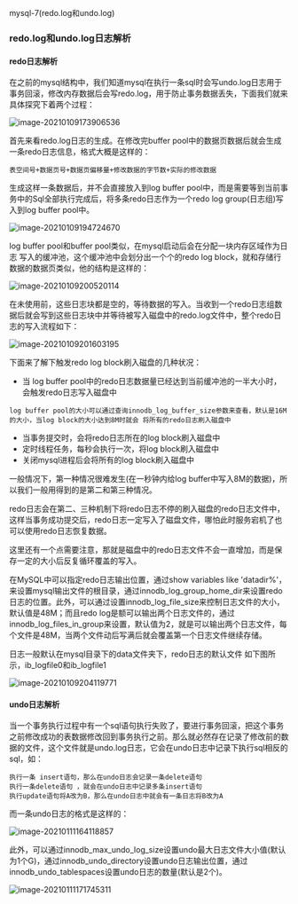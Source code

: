 mysql-7(redo.log和undo.log)

### redo.log和undo.log日志解析

#### redo日志解析

在之前的mysql结构中，我们知道mysql在执行一条sql时会写undo.log日志用于事务回滚，修改内存数据后会写redo.log，用于防止事务数据丢失，下面我们就来具体探究下着两个过程：

![image-20210109173906536](https://alex-img-1253982387.cos.ap-nanjing.myqcloud.com/Typora/20210109173906.png)

首先来看redo.log日志的生成。在修改完buffer pool中的数据页数据后就会生成一条redo日志信息，格式大概是这样的：

```
表空间号+数据页号+数据页偏移量+修改数据的字节数+实际的修改数据
```

生成这样一条数据后，并不会直接放入到log buffer pool中，而是需要等到当前事务中的Sql全部执行完成后，将多条redo日志作为一个redo log group(日志组)写入到log buffer pool中。

![image-20210109194724670](https://alex-img-1253982387.cos.ap-nanjing.myqcloud.com/Typora/20210109194724.png)

log buffer pool和buffer pool类似，在mysql启动后会在分配一块内存区域作为日志 写入的缓冲池，这个缓冲池中会划分出一个个的redo log block，就和存储行数据的数据页类似，他的结构是这样的：

![image-20210109200520114](https://alex-img-1253982387.cos.ap-nanjing.myqcloud.com/Typora/20210109200520.png)

在未使用前，这些日志块都是空的，等待数据的写入。当收到一个redo日志组数据后就会写到这些日志块中并等待被写入磁盘中的redo.log文件中，整个redo日志的写入流程如下：

![image-20210109201603195](https://alex-img-1253982387.cos.ap-nanjing.myqcloud.com/Typora/20210109201603.png)

下面来了解下触发redo log block刷入磁盘的几种状况：

- 当 log buffer pool中的redo日志数据量已经达到当前缓冲池的一半大小时，会触发redo日志写入磁盘中

```
log buffer pool的大小可以通过查询innodb_log_buffer_size参数来查看，默认是16M的大小，当log block的大小达到8M时就会 将所有的redo日志刷入磁盘中
```

- 当事务提交时，会将redo日志所在的log block刷入磁盘中
- 定时线程任务，每秒会执行一次，将log block刷入磁盘中
- 关闭mysql进程后会将所有的log block刷入磁盘中

一般情况下，第一种情况很难发生(在一秒钟内给log buffer中写入8M的数据)，所以我们一般用得到的是第二和第三种情况。

redo日志会在第二、三种机制下将redo日志不停的刷入磁盘的redo日志文件中，这样当事务成功提交后，redo日志一定写入了磁盘文件，哪怕此时服务宕机了也可以使用redo日志恢复数据。

这里还有一个点需要注意，那就是磁盘中的redo日志文件不会一直增加，而是保存一定的大小后反复循环覆盖的写入。

在MySQL中可以指定redo日志输出位置，通过show variables like 'datadir%'，来设置mysql输出文件的根目录，通过innodb_log_group_home_dir来设置redo日志的位置。此外，可以通过设置innodb_log_file_size来控制日志文件的大小，默认值是48M；而且redo  log是额可以输出两个日志文件的，通过innodb_log_files_in_group来设置，默认值为2，就是可以输出两个日志文件，每个文件是48M，当两个文件动后写满后就会覆盖第一个日志文件继续存储。

日志一般默认在mysql目录下的data文件夹下，redo日志的默认文件 如下图所示，ib_logfile0和ib_logfile1

![image-20210109204119771](https://alex-img-1253982387.cos.ap-nanjing.myqcloud.com/Typora/20210109204119.png)

#### undo日志解析

当一个事务执行过程中有一个sql语句执行失败了，要进行事务回滚，把这个事务之前修改成功的表数据修改回到事务执行之前。那么就必然存在记录了修改前的数据的文件，这个文件就是undo.log日志，它会在undo日志中记录下执行sql相反的sql，如：

```
执行一条 insert语句，那么在undo日志会记录一条delete语句
执行一条delete语句 ，就会在undo日志中记录多条insert语句
执行update语句将A改为B，那么在undo日志中就会有一条日志将B改为A
```

而一条undo日志的格式是这样的：

![image-20210111164118857](https://alex-img-1253982387.cos.ap-nanjing.myqcloud.com/Typora/20210111164127.png)

此外，可以通过innodb_max_undo_log_size设置undo最大日志文件大小值(默认为1个G)，通过innodb_undo_directory设置undo日志输出位置，通过innodb_undo_tablespaces设置undo日志的数量(默认是2个)。

![image-20210111171745311](https://alex-img-1253982387.cos.ap-nanjing.myqcloud.com/Typora/20210111171745.png)

 